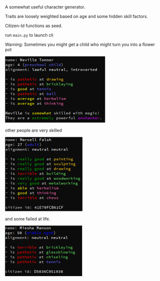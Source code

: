 A somewhat useful character generator.

Traits are loosely weighted based on age and some hidden skill factors.

Citizen-Id functions as seed.

run `main.py` to launch cli

Warning: Sometimes you might get a child who might turn you into a flower pot

![](neville.png)

other people are very skilled

![](marcell.png)

and some failed at life.

![](miesha.png)
